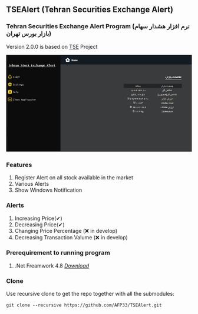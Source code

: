 ## TSEAlert (Tehran Securities Exchange Alert)
### Tehran Securities Exchange Alert Program (نرم افزار هشدار سهام بازار بورس تهران)

Version 2.0.0 is based on [TSE](https://github.com/AFP33/TSE) Project

![](/Images/001.PNG)

### Features
1. Register Alert on all stock available in the market
2. Various Alerts
3. Show Windows Notification 

### Alerts
1. Increasing Price(✔)
2. Decreasing Price(✔)
3. Changing Price Percentage (❌ in develop)
4. Decreasing Transaction Valume (❌ in develop)

### Prerequirement to running program
1. .Net Freamwork 4.8 [*Download*](https://dotnet.microsoft.com/en-us/download/dotnet-framework)

### Clone
Use recursive clone to get the repo together with all the submodules:
```console
git clone --recursive https://github.com/AFP33/TSEAlert.git
```
